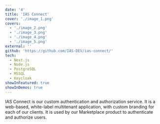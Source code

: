 ```yaml
---
date: '4'
title: 'IAS Connect'
cover: './image_1.png'
covers:
  - './image_2.png'
  - './image_3.png'
  - './image_4.png'
  - './image_5.png'
external: ''
github: 'https://github.com/IAS-DEV/ias-connect/'
tech:
  - Next.js
  - Node.js
  - PostgreSQL
  - MSSQL
  - Keycloak
showInFeatured: true
showInDemos: true
---
```


IAS Connect is our custom authentication and authorization service. It is a web-based, white-label multitenant application, with custom branding for each of our clients. It is used by our Marketplace product to authenticate and authorize users.
